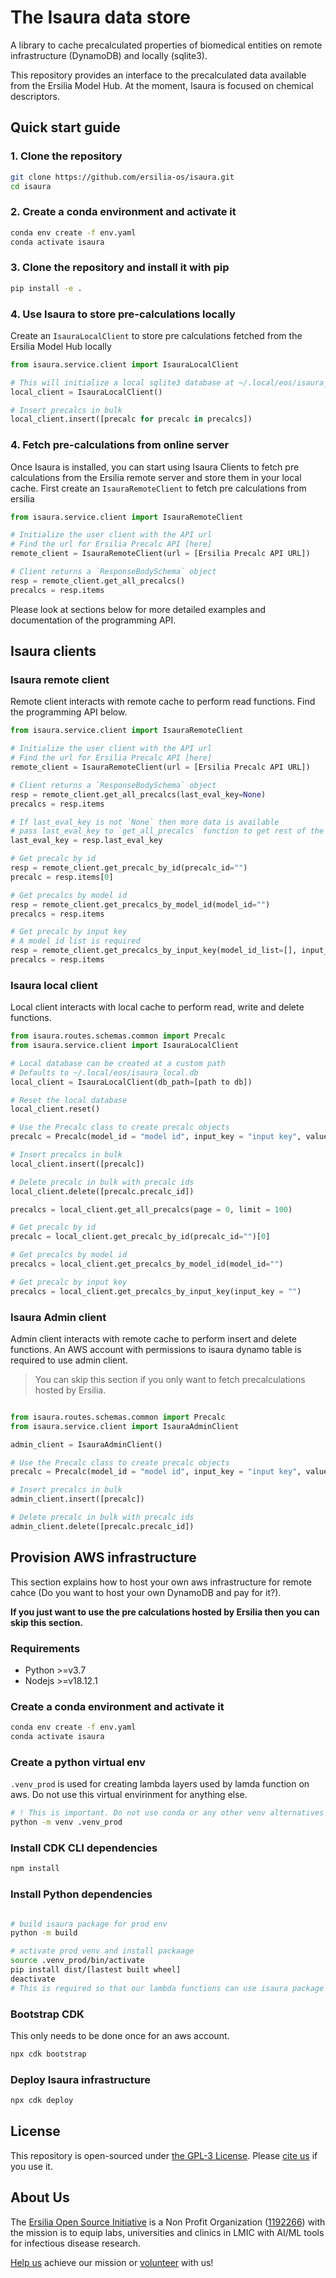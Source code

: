 # The Isaura data store

A library to cache precalculated properties of biomedical entities on remote infrastructure (DynamoDB) and locally (sqlite3).

This repository provides an interface to the precalculated data available from the Ersilia Model Hub. At the moment, Isaura is focused on chemical descriptors.

## Quick start guide

### 1. Clone the repository

```bash
git clone https://github.com/ersilia-os/isaura.git
cd isaura
```
### 2. Create a conda environment and activate it

```bash
conda env create -f env.yaml
conda activate isaura
```

### 3. Clone the repository and install it with pip

```bash
pip install -e .
```

### 4. Use Isaura to store pre-calculations locally
Create an `IsauraLocalClient` to store pre calculations fetched from the Ersilia Model Hub locally

```python
from isaura.service.client import IsauraLocalClient

# This will initialize a local sqlite3 database at ~/.local/eos/isaura_local.db
local_client = IsauraLocalClient()

# Insert precalcs in bulk
local_client.insert([precalc for precalc in precalcs])
```

### 4. Fetch pre-calculations from online server
Once Isaura is installed, you can start using Isaura Clients to fetch pre calculations from the Ersilia remote server and store them in your local cache. First create an `IsauraRemoteClient` to fetch pre calculations from ersilia

```python
from isaura.service.client import IsauraRemoteClient

# Initialize the user client with the API url
# Find the url for Ersilia Precalc API [here]
remote_client = IsauraRemoteClient(url = [Ersilia Precalc API URL])

# Client returns a `ResponseBodySchema` object
resp = remote_client.get_all_precalcs()
precalcs = resp.items
```

Please look at sections below for more detailed examples and documentation of the programming API.

## Isaura clients

### Isaura remote client

Remote client interacts with remote cache to perform read functions. Find the programming API below.

```python
from isaura.service.client import IsauraRemoteClient

# Initialize the user client with the API url
# Find the url for Ersilia Precalc API [here]
remote_client = IsauraRemoteClient(url = [Ersilia Precalc API URL])

# Client returns a `ResponseBodySchema` object
resp = remote_client.get_all_precalcs(last_eval_key=None)
precalcs = resp.items

# If last_eval_key is not `None` then more data is available
# pass last_eval_key to `get_all_precalcs` function to get rest of the data
last_eval_key = resp.last_eval_key

# Get precalc by id
resp = remote_client.get_precalc_by_id(precalc_id="")
precalc = resp.items[0]

# Get precalcs by model id
resp = remote_client.get_precalcs_by_model_id(model_id="")
precalcs = resp.items

# Get precalc by input key
# A model id list is required
resp = remote_client.get_precalcs_by_input_key(model_id_list=[], input_key = "")
precalcs = resp.items
```

### Isaura local client

Local client interacts with local cache to perform read, write and delete functions.

```python
from isaura.routes.schemas.common import Precalc
from isaura.service.client import IsauraLocalClient

# Local database can be created at a custom path
# Defaults to ~/.local/eos/isaura_local.db
local_client = IsauraLocalClient(db_path=[path to db])

# Reset the local database
local_client.reset()

# Use the Precalc class to create precalc objects
precalc = Precalc(model_id = "model id", input_key = "input key", value = {"out" : "model output value"})

# Insert precalcs in bulk
local_client.insert([precalc])

# Delete precalc in bulk with precalc ids
local_client.delete([precalc.precalc_id])

precalcs = local_client.get_all_precalcs(page = 0, limit = 100)

# Get precalc by id
precalc = local_client.get_precalc_by_id(precalc_id="")[0]

# Get precalcs by model id
precalcs = local_client.get_precalcs_by_model_id(model_id="")

# Get precalc by input key
precalcs = local_client.get_precalcs_by_input_key(input_key = "")
```

### Isaura Admin client

Admin client interacts with remote cache to perform insert and delete functions. An AWS account with permissions to isaura dynamo table is required to use admin client.

> You can skip this section if you only want to fetch precalculations hosted by Ersilia.

```python

from isaura.routes.schemas.common import Precalc
from isaura.service.client import IsauraAdminClient

admin_client = IsauraAdminClient()

# Use the Precalc class to create precalc objects
precalc = Precalc(model_id = "model id", input_key = "input key", value = {"out" : "model output value"})

# Insert precalcs in bulk
admin_client.insert([precalc])

# Delete precalc in bulk with precalc ids
admin_client.delete([precalc.precalc_id])
```

## Provision AWS infrastructure

This section explains how to host your own aws infrastructure for remote cahce (Do you want to host your own DynamoDB and pay for it?).

**If you just want to use the pre calculations hosted by Ersilia then you can skip this section.**

### Requirements

- Python >=v3.7
- Nodejs >=v18.12.1

### Create a conda environment and activate it

```bash
conda env create -f env.yaml
conda activate isaura
```

### Create a python virtual env

`.venv_prod` is used for creating lambda layers used by lamda function on aws.
Do not use this virtual envirinment for anything else.

```bash
# ! This is important. Do not use conda or any other venv alternatives
python -m venv .venv_prod
```

### Install CDK CLI dependencies

```bash
npm install
```

### Install Python dependencies

```bash

# build isaura package for prod env
python -m build

# activate prod venv and install packaage
source .venv_prod/bin/activate
pip install dist/[lastest built wheel]
deactivate
# This is required so that our lambda functions can use isaura package
```

### Bootstrap CDK

This only needs to be done once for an aws account.

```bash
npx cdk bootstrap
```

### Deploy Isaura infrastructure

```bash
npx cdk deploy
```

## License

This repository is open-sourced under [the GPL-3 License](https://github.com/ersilia-os/ersilia/blob/master/LICENSE). Please [cite us](https://github.com/ersilia-os/ersilia/blob/master/CITATION.cff) if you use it.

## About Us

The [Ersilia Open Source Initiative](https://ersilia.io) is a Non Profit Organization ([1192266](https://register-of-charities.charitycommission.gov.uk/charity-search/-/charity-details/5170657/full-print)) with the mission is to equip labs, universities and clinics in LMIC with AI/ML tools for infectious disease research.

[Help us](https://www.ersilia.io/donate) achieve our mission or [volunteer](https://www.ersilia.io/volunteer) with us!
